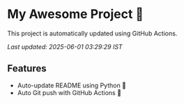 # My Awesome Project 🚀

This project is automatically updated using GitHub Actions.

_Last updated: 2025-06-01 03:29:29 IST_

## Features
- Auto-update README using Python 🐍
- Auto Git push with GitHub Actions 🤖
